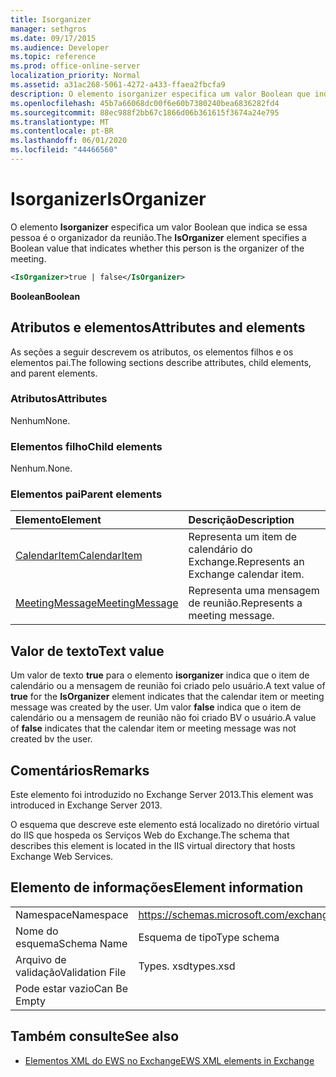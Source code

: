 ```yaml
---
title: Isorganizer
manager: sethgros
ms.date: 09/17/2015
ms.audience: Developer
ms.topic: reference
ms.prod: office-online-server
localization_priority: Normal
ms.assetid: a31ac268-5061-4272-a433-ffaea2fbcfa9
description: O elemento isorganizer especifica um valor Boolean que indica se essa pessoa é o organizador da reunião.
ms.openlocfilehash: 45b7a66068dc00f6e60b7380240bea6836282fd4
ms.sourcegitcommit: 88ec988f2bb67c1866d06b361615f3674a24e795
ms.translationtype: MT
ms.contentlocale: pt-BR
ms.lasthandoff: 06/01/2020
ms.locfileid: "44466560"
---
```

# <a name="isorganizer"></a><span data-ttu-id="961e9-103">Isorganizer</span><span class="sxs-lookup"><span data-stu-id="961e9-103">IsOrganizer</span></span>

<span data-ttu-id="961e9-104">O elemento **Isorganizer** especifica um valor Boolean que indica se essa pessoa é o organizador da reunião.</span><span class="sxs-lookup"><span data-stu-id="961e9-104">The **IsOrganizer** element specifies a Boolean value that indicates whether this person is the organizer of the meeting.</span></span> 
  
```XML
<IsOrganizer>true | false</IsOrganizer>
```

 <span data-ttu-id="961e9-105">**Boolean**</span><span class="sxs-lookup"><span data-stu-id="961e9-105">**Boolean**</span></span>
## <a name="attributes-and-elements"></a><span data-ttu-id="961e9-106">Atributos e elementos</span><span class="sxs-lookup"><span data-stu-id="961e9-106">Attributes and elements</span></span>

<span data-ttu-id="961e9-107">As seções a seguir descrevem os atributos, os elementos filhos e os elementos pai.</span><span class="sxs-lookup"><span data-stu-id="961e9-107">The following sections describe attributes, child elements, and parent elements.</span></span>
  
### <a name="attributes"></a><span data-ttu-id="961e9-108">Atributos</span><span class="sxs-lookup"><span data-stu-id="961e9-108">Attributes</span></span>

<span data-ttu-id="961e9-109">Nenhum</span><span class="sxs-lookup"><span data-stu-id="961e9-109">None.</span></span>
  
### <a name="child-elements"></a><span data-ttu-id="961e9-110">Elementos filho</span><span class="sxs-lookup"><span data-stu-id="961e9-110">Child elements</span></span>

<span data-ttu-id="961e9-111">Nenhum.</span><span class="sxs-lookup"><span data-stu-id="961e9-111">None.</span></span>
  
### <a name="parent-elements"></a><span data-ttu-id="961e9-112">Elementos pai</span><span class="sxs-lookup"><span data-stu-id="961e9-112">Parent elements</span></span>

|<span data-ttu-id="961e9-113">**Elemento**</span><span class="sxs-lookup"><span data-stu-id="961e9-113">**Element**</span></span>|<span data-ttu-id="961e9-114">**Descrição**</span><span class="sxs-lookup"><span data-stu-id="961e9-114">**Description**</span></span>|
|:-----|:-----|
|[<span data-ttu-id="961e9-115">CalendarItem</span><span class="sxs-lookup"><span data-stu-id="961e9-115">CalendarItem</span></span>](calendaritem.md) <br/> |<span data-ttu-id="961e9-116">Representa um item de calendário do Exchange.</span><span class="sxs-lookup"><span data-stu-id="961e9-116">Represents an Exchange calendar item.</span></span>  <br/> |
|[<span data-ttu-id="961e9-117">MeetingMessage</span><span class="sxs-lookup"><span data-stu-id="961e9-117">MeetingMessage</span></span>](meetingmessage.md) <br/> |<span data-ttu-id="961e9-118">Representa uma mensagem de reunião.</span><span class="sxs-lookup"><span data-stu-id="961e9-118">Represents a meeting message.</span></span>  <br/> |
   
## <a name="text-value"></a><span data-ttu-id="961e9-119">Valor de texto</span><span class="sxs-lookup"><span data-stu-id="961e9-119">Text value</span></span>

<span data-ttu-id="961e9-120">Um valor de texto **true** para o elemento **isorganizer** indica que o item de calendário ou a mensagem de reunião foi criado pelo usuário.</span><span class="sxs-lookup"><span data-stu-id="961e9-120">A text value of **true** for the **IsOrganizer** element indicates that the calendar item or meeting message was created by the user.</span></span> <span data-ttu-id="961e9-121">Um valor **false** indica que o item de calendário ou a mensagem de reunião não foi criado BV o usuário.</span><span class="sxs-lookup"><span data-stu-id="961e9-121">A value of **false** indicates that the calendar item or meeting message was not created bv the user.</span></span> 
  
## <a name="remarks"></a><span data-ttu-id="961e9-122">Comentários</span><span class="sxs-lookup"><span data-stu-id="961e9-122">Remarks</span></span>

<span data-ttu-id="961e9-123">Este elemento foi introduzido no Exchange Server 2013.</span><span class="sxs-lookup"><span data-stu-id="961e9-123">This element was introduced in Exchange Server 2013.</span></span>
  
<span data-ttu-id="961e9-124">O esquema que descreve este elemento está localizado no diretório virtual do IIS que hospeda os Serviços Web do Exchange.</span><span class="sxs-lookup"><span data-stu-id="961e9-124">The schema that describes this element is located in the IIS virtual directory that hosts Exchange Web Services.</span></span>
  
## <a name="element-information"></a><span data-ttu-id="961e9-125">Elemento de informações</span><span class="sxs-lookup"><span data-stu-id="961e9-125">Element information</span></span>

|||
|:-----|:-----|
|<span data-ttu-id="961e9-126">Namespace</span><span class="sxs-lookup"><span data-stu-id="961e9-126">Namespace</span></span>  <br/> |https://schemas.microsoft.com/exchange/services/2006/types  <br/> |
|<span data-ttu-id="961e9-127">Nome do esquema</span><span class="sxs-lookup"><span data-stu-id="961e9-127">Schema Name</span></span>  <br/> |<span data-ttu-id="961e9-128">Esquema de tipo</span><span class="sxs-lookup"><span data-stu-id="961e9-128">Type schema</span></span>  <br/> |
|<span data-ttu-id="961e9-129">Arquivo de validação</span><span class="sxs-lookup"><span data-stu-id="961e9-129">Validation File</span></span>  <br/> |<span data-ttu-id="961e9-130">Types. xsd</span><span class="sxs-lookup"><span data-stu-id="961e9-130">types.xsd</span></span>  <br/> |
|<span data-ttu-id="961e9-131">Pode estar vazio</span><span class="sxs-lookup"><span data-stu-id="961e9-131">Can Be Empty</span></span>  <br/> ||
   
## <a name="see-also"></a><span data-ttu-id="961e9-132">Também consulte</span><span class="sxs-lookup"><span data-stu-id="961e9-132">See also</span></span>



- [<span data-ttu-id="961e9-133">Elementos XML do EWS no Exchange</span><span class="sxs-lookup"><span data-stu-id="961e9-133">EWS XML elements in Exchange</span></span>](ews-xml-elements-in-exchange.md)

